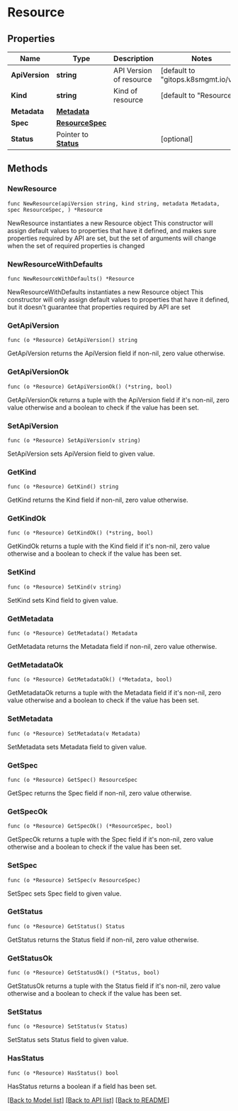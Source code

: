 # Resource

## Properties

Name | Type | Description | Notes
------------ | ------------- | ------------- | -------------
**ApiVersion** | **string** | API Version of resource | [default to "gitops.k8smgmt.io/v3"]
**Kind** | **string** | Kind of resource | [default to "Resource"]
**Metadata** | [**Metadata**](Metadata.md) |  | 
**Spec** | [**ResourceSpec**](ResourceSpec.md) |  | 
**Status** | Pointer to [**Status**](Status.md) |  | [optional] 

## Methods

### NewResource

`func NewResource(apiVersion string, kind string, metadata Metadata, spec ResourceSpec, ) *Resource`

NewResource instantiates a new Resource object
This constructor will assign default values to properties that have it defined,
and makes sure properties required by API are set, but the set of arguments
will change when the set of required properties is changed

### NewResourceWithDefaults

`func NewResourceWithDefaults() *Resource`

NewResourceWithDefaults instantiates a new Resource object
This constructor will only assign default values to properties that have it defined,
but it doesn't guarantee that properties required by API are set

### GetApiVersion

`func (o *Resource) GetApiVersion() string`

GetApiVersion returns the ApiVersion field if non-nil, zero value otherwise.

### GetApiVersionOk

`func (o *Resource) GetApiVersionOk() (*string, bool)`

GetApiVersionOk returns a tuple with the ApiVersion field if it's non-nil, zero value otherwise
and a boolean to check if the value has been set.

### SetApiVersion

`func (o *Resource) SetApiVersion(v string)`

SetApiVersion sets ApiVersion field to given value.


### GetKind

`func (o *Resource) GetKind() string`

GetKind returns the Kind field if non-nil, zero value otherwise.

### GetKindOk

`func (o *Resource) GetKindOk() (*string, bool)`

GetKindOk returns a tuple with the Kind field if it's non-nil, zero value otherwise
and a boolean to check if the value has been set.

### SetKind

`func (o *Resource) SetKind(v string)`

SetKind sets Kind field to given value.


### GetMetadata

`func (o *Resource) GetMetadata() Metadata`

GetMetadata returns the Metadata field if non-nil, zero value otherwise.

### GetMetadataOk

`func (o *Resource) GetMetadataOk() (*Metadata, bool)`

GetMetadataOk returns a tuple with the Metadata field if it's non-nil, zero value otherwise
and a boolean to check if the value has been set.

### SetMetadata

`func (o *Resource) SetMetadata(v Metadata)`

SetMetadata sets Metadata field to given value.


### GetSpec

`func (o *Resource) GetSpec() ResourceSpec`

GetSpec returns the Spec field if non-nil, zero value otherwise.

### GetSpecOk

`func (o *Resource) GetSpecOk() (*ResourceSpec, bool)`

GetSpecOk returns a tuple with the Spec field if it's non-nil, zero value otherwise
and a boolean to check if the value has been set.

### SetSpec

`func (o *Resource) SetSpec(v ResourceSpec)`

SetSpec sets Spec field to given value.


### GetStatus

`func (o *Resource) GetStatus() Status`

GetStatus returns the Status field if non-nil, zero value otherwise.

### GetStatusOk

`func (o *Resource) GetStatusOk() (*Status, bool)`

GetStatusOk returns a tuple with the Status field if it's non-nil, zero value otherwise
and a boolean to check if the value has been set.

### SetStatus

`func (o *Resource) SetStatus(v Status)`

SetStatus sets Status field to given value.

### HasStatus

`func (o *Resource) HasStatus() bool`

HasStatus returns a boolean if a field has been set.


[[Back to Model list]](../README.md#documentation-for-models) [[Back to API list]](../README.md#documentation-for-api-endpoints) [[Back to README]](../README.md)



